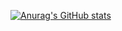[![Anurag's GitHub stats](https://github-readme-stats.vercel.app/api?username=daoqingao)](https://github.com/anuraghazra/github-readme-stats)
